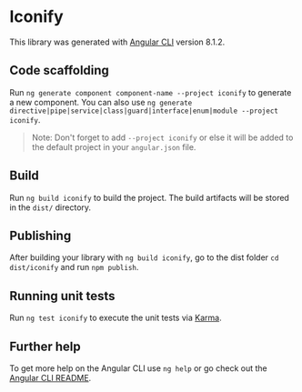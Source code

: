 # Iconify

This library was generated with [Angular CLI](https://github.com/angular/angular-cli) version 8.1.2.

## Code scaffolding

Run `ng generate component component-name --project iconify` to generate a new component. You can also use `ng generate directive|pipe|service|class|guard|interface|enum|module --project iconify`.
> Note: Don't forget to add `--project iconify` or else it will be added to the default project in your `angular.json` file. 

## Build

Run `ng build iconify` to build the project. The build artifacts will be stored in the `dist/` directory.

## Publishing

After building your library with `ng build iconify`, go to the dist folder `cd dist/iconify` and run `npm publish`.

## Running unit tests

Run `ng test iconify` to execute the unit tests via [Karma](https://karma-runner.github.io).

## Further help

To get more help on the Angular CLI use `ng help` or go check out the [Angular CLI README](https://github.com/angular/angular-cli/blob/master/README.md).
